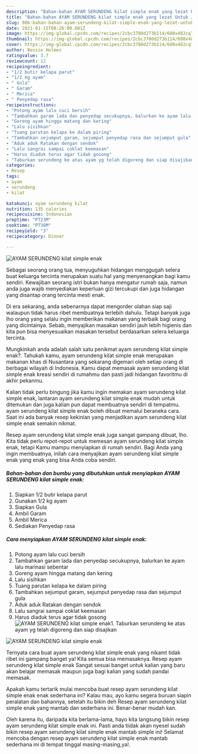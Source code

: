 ```yaml
---
description: "Bahan-bahan AYAM SERUNDENG kilat simple enak yang lezat Untuk Jualan"
title: "Bahan-bahan AYAM SERUNDENG kilat simple enak yang lezat Untuk Jualan"
slug: 986-bahan-bahan-ayam-serundeng-kilat-simple-enak-yang-lezat-untuk-jualan
date: 2021-01-15T08:26:00.601Z
image: https://img-global.cpcdn.com/recipes/2cbc3780d273b114/680x482cq70/ayam-serundeng-kilat-simple-enak-foto-resep-utama.jpg
thumbnail: https://img-global.cpcdn.com/recipes/2cbc3780d273b114/680x482cq70/ayam-serundeng-kilat-simple-enak-foto-resep-utama.jpg
cover: https://img-global.cpcdn.com/recipes/2cbc3780d273b114/680x482cq70/ayam-serundeng-kilat-simple-enak-foto-resep-utama.jpg
author: Bessie Holmes
ratingvalue: 3.7
reviewcount: 12
recipeingredient:
- "1/2 butir kelapa parut"
- "1/2 kg ayam"
- " Gula"
- " Garam"
- " Merica"
- " Penyedap rasa"
recipeinstructions:
- "Potong ayam lalu cuci bersih"
- "Tambahkan garam lada dan penyedap secukupnya, balurkan ke ayam lalu marinasi sebentar"
- "Goreng ayam hingga matang dan kering"
- "Lalu sisihkan"
- "Tuang parutan kelapa ke dalam piring"
- "Tambahkan sejumput garam, sejumput penyedap rasa dan sejumput gula"
- "Aduk aduk Ratakan dengan sendok"
- "Lalu sangrai sampai coklat keemasan"
- "Harus diaduk terus agar tidak gosong"
- "Taburkan serundeng ke atas ayam yg telah digoreng dan siap disajikan"
categories:
- Resep
tags:
- ayam
- serundeng
- kilat

katakunci: ayam serundeng kilat 
nutrition: 135 calories
recipecuisine: Indonesian
preptime: "PT23M"
cooktime: "PT38M"
recipeyield: "3"
recipecategory: Dinner

---
```



![AYAM SERUNDENG kilat simple enak](https://img-global.cpcdn.com/recipes/2cbc3780d273b114/680x482cq70/ayam-serundeng-kilat-simple-enak-foto-resep-utama.jpg)

Sebagai seorang orang tua, menyuguhkan hidangan menggugah selera buat keluarga tercinta merupakan suatu hal yang menyenangkan bagi kamu sendiri. Kewajiban seorang istri bukan hanya mengatur rumah saja, namun anda juga wajib menyediakan keperluan gizi tercukupi dan juga hidangan yang disantap orang tercinta mesti enak.

Di era  sekarang, anda sebenarnya dapat mengorder olahan siap saji walaupun tidak harus ribet membuatnya terlebih dahulu. Tetapi banyak juga lho orang yang selalu ingin memberikan makanan yang terbaik bagi orang yang dicintainya. Sebab, menyajikan masakan sendiri jauh lebih higienis dan kita pun bisa menyesuaikan masakan tersebut berdasarkan selera keluarga tercinta. 



Mungkinkah anda adalah salah satu penikmat ayam serundeng kilat simple enak?. Tahukah kamu, ayam serundeng kilat simple enak merupakan makanan khas di Nusantara yang sekarang digemari oleh setiap orang di berbagai wilayah di Indonesia. Kamu dapat memasak ayam serundeng kilat simple enak kreasi sendiri di rumahmu dan pasti jadi hidangan favoritmu di akhir pekanmu.

Kalian tidak perlu bingung jika kamu ingin memakan ayam serundeng kilat simple enak, lantaran ayam serundeng kilat simple enak mudah untuk ditemukan dan juga kalian pun dapat membuatnya sendiri di tempatmu. ayam serundeng kilat simple enak boleh dibuat memalui beraneka cara. Saat ini ada banyak resep kekinian yang menjadikan ayam serundeng kilat simple enak semakin nikmat.

Resep ayam serundeng kilat simple enak juga sangat gampang dibuat, lho. Kita tidak perlu repot-repot untuk memesan ayam serundeng kilat simple enak, tetapi Kamu mampu menyiapkan di rumah sendiri. Bagi Anda yang ingin membuatnya, inilah cara menyajikan ayam serundeng kilat simple enak yang enak yang bisa Anda coba sendiri.

<!--inarticleads1-->

##### Bahan-bahan dan bumbu yang dibutuhkan untuk menyiapkan AYAM SERUNDENG kilat simple enak:

1. Siapkan 1/2 butir kelapa parut
1. Gunakan 1/2 kg ayam
1. Siapkan  Gula
1. Ambil  Garam
1. Ambil  Merica
1. Sediakan  Penyedap rasa




<!--inarticleads2-->

##### Cara menyiapkan AYAM SERUNDENG kilat simple enak:

1. Potong ayam lalu cuci bersih
1. Tambahkan garam lada dan penyedap secukupnya, balurkan ke ayam lalu marinasi sebentar
1. Goreng ayam hingga matang dan kering
1. Lalu sisihkan
1. Tuang parutan kelapa ke dalam piring
1. Tambahkan sejumput garam, sejumput penyedap rasa dan sejumput gula
1. Aduk aduk Ratakan dengan sendok
1. Lalu sangrai sampai coklat keemasan
1. Harus diaduk terus agar tidak gosong
<img src="//assets-global.cpcdn.com/assets/icons/button_play-2c75c40dde080a61004c1f40b05d8f140eaff45d7e9e6481dc71c63d2e7c4909.png" alt="AYAM SERUNDENG kilat simple enak">1. Taburkan serundeng ke atas ayam yg telah digoreng dan siap disajikan
<img src="//assets-global.cpcdn.com/assets/icons/button_play-2c75c40dde080a61004c1f40b05d8f140eaff45d7e9e6481dc71c63d2e7c4909.png" alt="AYAM SERUNDENG kilat simple enak">



Ternyata cara buat ayam serundeng kilat simple enak yang nikamt tidak ribet ini gampang banget ya! Kita semua bisa memasaknya. Resep ayam serundeng kilat simple enak Sangat sesuai banget untuk kalian yang baru akan belajar memasak maupun juga bagi kalian yang sudah pandai memasak.

Apakah kamu tertarik mulai mencoba buat resep ayam serundeng kilat simple enak enak sederhana ini? Kalau mau, ayo kamu segera buruan siapin peralatan dan bahannya, setelah itu bikin deh Resep ayam serundeng kilat simple enak yang mantab dan sederhana ini. Benar-benar mudah kan. 

Oleh karena itu, daripada kita berlama-lama, hayo kita langsung bikin resep ayam serundeng kilat simple enak ini. Pasti anda tiidak akan nyesel sudah bikin resep ayam serundeng kilat simple enak mantab simple ini! Selamat mencoba dengan resep ayam serundeng kilat simple enak mantab sederhana ini di tempat tinggal masing-masing,ya!.

